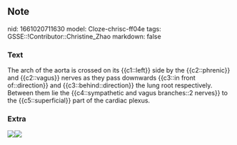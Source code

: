 ## Note
nid: 1661020711630
model: Cloze-chrisc-ff04e
tags: GSSE::!Contributor::Christine_Zhao
markdown: false

### Text
<div>
  <div>
    <div>
      The arch of the aorta is crossed on its {{c1::left}} side by
      the {{c2::phrenic}} and {{c2::vagus}} nerves as they pass
      downwards {{c3::in front of::direction}} and
      {{c3::behind::direction}} the lung root respectively. Between
      them lie the {{c4::sympathetic and vagus branches::2 nerves}}
      to the {{c5::superficial}} part of the cardiac plexus.
    </div>
  </div>
</div>

### Extra
<img src=
"paste-4fd87febddf24e1b58c823505df22c43d43e0057.jpg"><img src= 
"paste-7e9db9e1f8fed13998a67a4e3833e2ecdd531bb7.jpg">
